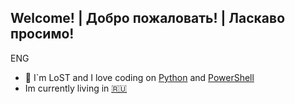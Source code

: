 ## Welcome! | Добро пожаловать! | Ласкаво просимо!

ENG

- 🤔 I`m LoST and I love coding on [Python](https://www.python.org) and [PowerShell](https://docs.microsoft.com/ru-ru/powershell)
- Im currently living in [🇷🇺](https://www.youtube.com/watch?v=NljJfoUgjLA)

<!--
**LoST202/LoST202** is a ✨ _special_ ✨ repository because its `README.md` (this file) appears on your GitHub profile.

Here are some ideas to get you started:

- 🔭 I’m currently working on ...
- 🌱 I’m currently learning ...
- 👯 I’m looking to collaborate on ...
- 🤔 I’m looking for help with ...
- 💬 Ask me about ...
- 📫 How to reach me: ...
- 😄 Pronouns: ...
- ⚡ Fun fact: ...
-->
